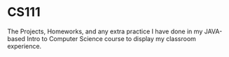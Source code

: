 CS111
=====

The Projects, Homeworks, and any extra practice I have done 
in my JAVA-based Intro to Computer Science course 
to display my classroom experience.
